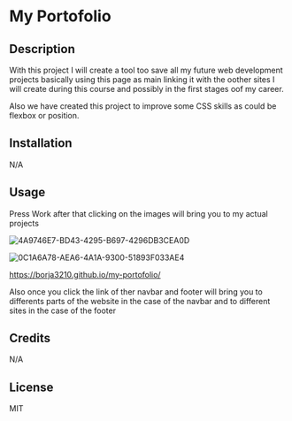 # My Portofolio

## Description

With this project I will create a tool too save all my future web development projects basically using this page as main linking it with the oother sites I will create during this course and possibly in the first stages oof my career.

Also we have created this project to improve some CSS skills as could be flexbox or position.

## Installation

N/A

## Usage

Press Work after that clicking on the images will bring you to my actual projects


![4A9746E7-BD43-4295-B697-4296DB3CEA0D](https://user-images.githubusercontent.com/26310201/205926035-ef07f51c-a6f0-4e54-8b72-41ad90d1804b.jpeg)



![0C1A6A78-AEA6-4A1A-9300-51893F033AE4](https://user-images.githubusercontent.com/26310201/205926120-c378aa10-11d5-4ef0-97e9-a28d1980e9d6.jpeg)


https://borja3210.github.io/my-portofolio/

Also once you click the link of ther navbar and footer will bring you to differents parts of the website in the case of the navbar and to different sites in the case of the footer



## Credits

N/A

## License

MIT


